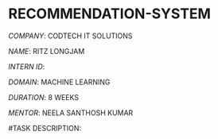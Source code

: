 # RECOMMENDATION-SYSTEM

*COMPANY*: CODTECH IT SOLUTIONS

*NAME*: RITZ LONGJAM

*INTERN ID*: 

*DOMAIN*: MACHINE LEARNING

*DURATION*: 8 WEEKS

*MENTOR*: NEELA SANTHOSH KUMAR

#TASK DESCRIPTION: 
